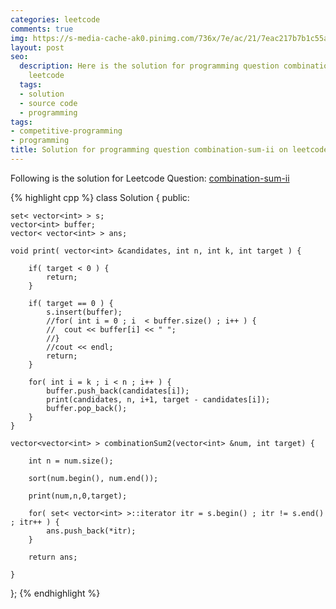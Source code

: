 ```yaml
---
categories: leetcode
comments: true
img: https://s-media-cache-ak0.pinimg.com/736x/7e/ac/21/7eac217b7b1c55ab7fd56758e4e181be.jpg
layout: post
seo:
  description: Here is the solution for programming question combination-sum-ii on
    leetcode
  tags:
  - solution
  - source code
  - programming
tags:
- competitive-programming
- programming
title: Solution for programming question combination-sum-ii on leetcode
---
```


Following is the solution for Leetcode Question: [combination-sum-ii](https://leetcode.com/problems/combination-sum-ii/)

{% highlight cpp %}
class Solution {
public:

    set< vector<int> > s;
    vector<int> buffer;
    vector< vector<int> > ans;

    void print( vector<int> &candidates, int n, int k, int target ) {

    	if( target < 0 ) {
    		return;
    	}
    
    	if( target == 0 ) {
    		s.insert(buffer);
    		//for( int i = 0 ; i  < buffer.size() ; i++ ) {
    		//	cout << buffer[i] << " ";
    		//}
    		//cout << endl;
    		return;
    	}
    	
    	for( int i = k ; i < n ; i++ ) {
    		buffer.push_back(candidates[i]);
    		print(candidates, n, i+1, target - candidates[i]);
    		buffer.pop_back();
    	}
    }

    vector<vector<int> > combinationSum2(vector<int> &num, int target) {
        
        int n = num.size();
        
        sort(num.begin(), num.end());
        
        print(num,n,0,target);
	
	    for( set< vector<int> >::iterator itr = s.begin() ; itr != s.end() ; itr++ ) {
		    ans.push_back(*itr);
	    }
	    
	    return ans;
        
    }
};
{% endhighlight %}
